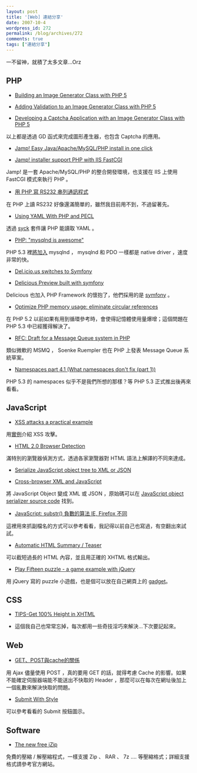 ```yaml
---
layout: post
title: '[Web] 連結分享'
date: 2007-10-4
wordpress_id: 272
permalink: /blog/archives/272
comments: true
tags: ["連結分享"]
---
```


一不留神，就積了太多文章...Orz<!--more-->

## PHP

* [Building an Image Generator Class with PHP 5](http://www.devshed.com/c/a/PHP/Building-an-Image-Generator-Class-with-PHP-5/)

* [Adding Validation to an Image Generator Class with PHP 5 ](http://www.devshed.com/c/a/PHP/Adding-Validation-to-an-Image-Generator-Class-with-PHP-5/)

* [Developing a Captcha Application with an Image Generator Class with PHP 5](http://www.devshed.com/c/a/PHP/Developing-a-Captcha-Application-with-an-Image-Generator-Class-with-PHP-5/)

以上都是透過 GD 函式來完成圖形產生器，也包含 Captcha 的應用。 

* [Jamp! Easy Java/Apache/MySQL/PHP install in one click](http://www.alexatnet.com/node/47)

* [Jamp! installer support PHP with IIS FastCGI](http://www.alexatnet.com/node/81)

Jamp! 是一套 Apache/MySQL/PHP 的整合開發環境，也支援在 IIS 上使用 FastCGI 模式來執行 PHP 。 

* [用 PHP 寫 RS232 串列通訊程式](http://blog.linym.net/archives/187)

在 PHP 上讀 RS232 好像還滿簡單的，雖然我目前用不到，不過留著先。

* [Using YAML With PHP and PECL](http://devzone.zend.com/article/2585-Using-YAML-With-PHP-and-PECL)

透過 [syck](http://whytheluckystiff.net/syck/) 套件讓 PHP 能讀取 YAML 。 

* [PHP: "mysqlnd is awesome"](http://blog.ulf-wendel.de/?p=164)

PHP 5.3 裡[將加入](http://marc.info/?l=php-internals&amp;m=118989314505802&amp;w=2) mysqlnd ， mysqlnd 和 PDO 一樣都是 native driver ，速度非常的快。 

* [Del.icio.us switches to Symfony](http://blog.phpdeveloper.co.nz/2007/10/03/delicious-switches-to-symfony/)

* [Delicious Preview built with symfony](http://www.symfony-project.com/blog/2007/10/02/delicious-preview-built-with-symfony)

Delicious 也加入 PHP Framework 的懷抱了，他們採用的是 [symfony](http://www.symfony-project.com/) 。 

* [Optimize PHP memory usage: eliminate circular references](http://www.alexatnet.com/node/73)

在 PHP 5.2 以前如果有用到循環參考時，會使得記憶體使用量爆增；這個問題在 PHP 5.3 中已經獲得解決了。 

* [RFC: Draft for a Message Queue system in PHP](http://blog.northclick.de/archives/31)

類似微軟的 MSMQ ，  Soenke Ruempler 也在 PHP 上發表 Message Queue 系統草案。 

* [Namespaces part 4.1 (What namespaces don't fix (part 1))](http://blog.agoraproduction.com/index.php?/archives/52-Namespaces-part-4.1-What-namespaces-dont-fix-part-1.html)

PHP 5.3 的 namespaces 似乎不是我們所想的那樣？等 PHP 5.3 正式推出後再來看看。



## JavaScript

* [XSS attacks a practical example](http://www.thespanner.co.uk/2007/10/01/xss-attacks-a-practical-example/) 

用[實例](http://www.thespanner.co.uk/wp-content/uploads/2007/10/xss_helpphp.zip)介紹 XSS 攻擊。 

* [HTML 2.0 Browser Detection](http://blog.hedgerwow.com/2007/10/01/html-20-browser-detection/)

滿特別的瀏覽器偵測方式，透過各家瀏覽器對 HTML 語法上解譯的不同來達成。 

* [Serialize JavaScript object tree to XML or JSON](http://www.alexatnet.com/node/55)

* [Cross-browser XML and JavaScript](http://www.alexatnet.com/node/62)

將 JavaScript Object 變成 XML 或 JSON ，原始碼可以在 [JavaScript object serializer source code](http://www.alexatnet.com/node/57) 找到。 

* [JavaScript: substr() 負數的算法 IE, Firefox 不同](http://plog.longwin.com.tw/programming/2007/10/03/javascript_substr_ie_firefox_2007)

這裡用來抓副檔名的方式可以參考看看，我記得以前自己也寫過，有空翻出來試試。

* [Automatic HTML Summary / Teaser](http://blog.stevenlevithan.com/archives/get-html-summary)

可以截短過長的 HTML 內容，並且用正確的 XHTML 格式輸出。 

* [Play Fifteen puzzle - a game example with jQuery](http://www.alexatnet.com/node/68)

用 jQuery 寫的 puzzle 小遊戲，也是個可以放在自己網頁上的 [gadget](http://www.google.com/webmasters/gadgets.html)。 



## CSS

* [TIPS-Get 100% Height in XHTML](http://blog.darkthread.net/blogs/darkthreadtw/archive/2007/10/02/tips-get-100-height-in-xhtml.aspx)

* 這個我自己也常常忘掉，每次都用一些奇技淫巧來解決...下次要記起來。



## Web

* [GET、POST與cache的關係](http://meebox.blogspot.com/2007/10/getpostcache.html)

用 Ajax 儘量使用 POST ，真的要用 GET 的話，就得考慮 Cache 的影響。如果不能確定伺服器端能不能送出不快取的 Header ，那麼可以在每次在網址後加上一個亂數來解決快取的問題。 

* [Submit With Style](http://css-tricks.com/submit-with-style/)

可以參考看看的 Submit 按鈕圖示。 



## Software

* [The new free jZip](http://www.jzip.com/)

免費的壓縮 / 解壓縮程式，一樣支援 Zip 、 RAR 、 7z .... 等壓縮格式；詳細支援格式請參考官方網站。 


